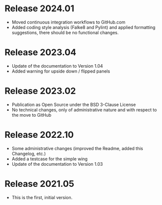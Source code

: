 # Release 2024.01
- Moved continuous integration workflows to GitHub.com
- Added coding style analysis (Falke8 and Pylint) and applied formatting suggestions, there should be no functional changes.

# Release 2023.04
- Update of the documentation to Version 1.04
- Added warning for upside down / flipped panels

# Release 2023.02
- Publication as Open Source under the BSD 3-Clause License 
- No technical changes, only of administrative nature and with respect to the move to GitHub

# Release 2022.10
- Some administrative changes (improved the Readme, added this Changelog, etc.)
- Added a testcase for the simple wing
- Update of the documentation to Version 1.03

# Release 2021.05
- This is the first, initial version.

